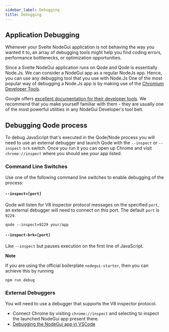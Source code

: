 ```yaml
---
sidebar_label: Debugging
title: Debugging
---
```


## Application Debugging

Whenever your Svelte NodeGui application is not behaving the way you wanted it to,
an array of debugging tools might help you find coding errors, performance
bottlenecks, or optimization opportunities.

Since a Svelte NodeGui application runs on Qode and Qode is essentially Node.Js. We can consider a NodeGui app as a regular NodeJs app. Hence, you can use any debugging tool that you use with Node.Js
One of the most popular way of debugging a Node.Js app is by making use of the [Chromium Developer Tools][node-inspect].

Google offers [excellent documentation for their developer tools][devtools].
We recommend that you make yourself familiar with them - they are usually one
of the most powerful utilities in any NodeGui Developer's tool belt.

## Debugging Qode process

To debug JavaScript that's executed in the Qode/Node process you will need to use an external debugger and
launch Qode with the `--inspect` or `--inspect-brk` switch. Once you run it you can open up Chrome and visit `chrome://inspect` where you should see your app listed.

### Command Line Switches

Use one of the following command line switches to enable debugging of the process:

#### `--inspect=[port]`

Qode will listen for V8 inspector protocol messages on the specified `port`,
an external debugger will need to connect on this port. The default `port` is
`9229`.

```shell
qode --inspect=9229 your/app
```

#### `--inspect-brk=[port]`

Like `--inspect` but pauses execution on the first line of JavaScript.

**Note**

If you are using the official boilerplate `nodegui-starter`, then you can achieve this by running

```
npm run debug
```

### External Debuggers

You will need to use a debugger that supports the V8 inspector protocol.

- Connect Chrome by visiting `chrome://inspect` and selecting to inspect the
  launched NodeGui app present there.
- [Debugging the NodeGui app in VSCode](debugging-in-vscode.md)

[node-inspect]: https://nodejs.org/en/docs/inspector/
[devtools]: https://developer.chrome.com/devtools

